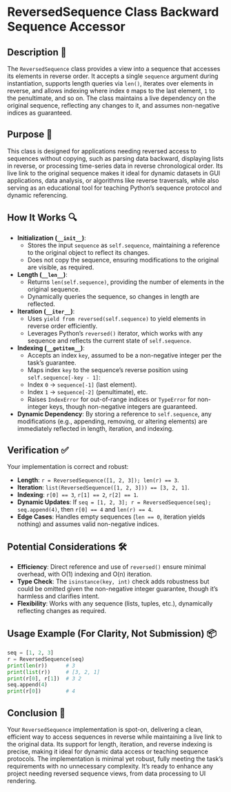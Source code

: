 # ReversedSequence Class Backward Sequence Accessor

## Description 📝

The `ReversedSequence` class provides a view into a sequence that accesses its elements in reverse order.
It accepts a single `sequence` argument during instantiation, supports length queries via `len()`, iterates over elements in reverse, and allows indexing where index `0` maps to the last element, `1` to the penultimate, and so on.
The class maintains a live dependency on the original sequence, reflecting any changes to it, and assumes non-negative indices as guaranteed.

## Purpose 🎯

This class is designed for applications needing reversed access to sequences without copying, such as parsing data backward, displaying lists in reverse, or processing time-series data in reverse chronological order.
Its live link to the original sequence makes it ideal for dynamic datasets in GUI applications, data analysis, or algorithms like reverse traversals, while also serving as an educational tool for teaching Python’s sequence protocol and dynamic referencing.

## How It Works 🔍

-   **Initialization (`__init__`)**:
    -   Stores the input `sequence` as `self.sequence`, maintaining a reference to the original object to reflect its changes.
    -   Does not copy the sequence, ensuring modifications to the original are visible, as required.
-   **Length (`__len__`)**:
    -   Returns `len(self.sequence)`, providing the number of elements in the original sequence.
    -   Dynamically queries the sequence, so changes in length are reflected.
-   **Iteration (`__iter__`)**:
    -   Uses `yield from reversed(self.sequence)` to yield elements in reverse order efficiently.
    -   Leverages Python’s `reversed()` iterator, which works with any sequence and reflects the current state of `self.sequence`.
-   **Indexing (`__getitem__`)**:
    -   Accepts an index `key`, assumed to be a non-negative integer per the task’s guarantee.
    -   Maps index `key` to the sequence’s reverse position using `self.sequence[-key - 1]`:
    -   Index `0` → `sequence[-1]` (last element).
    -   Index `1` → `sequence[-2]` (penultimate), etc.
    -   Raises `IndexError` for out-of-range indices or `TypeError` for non-integer keys, though non-negative integers are guaranteed.
-   **Dynamic Dependency**: By storing a reference to `self.sequence`, any modifications (e.g., appending, removing, or altering elements) are immediately reflected in length, iteration, and indexing.

## Verification ✅

Your implementation is correct and robust:

-   **Length**: `r = ReversedSequence([1, 2, 3]); len(r) == 3`.
-   **Iteration**: `list(ReversedSequence([1, 2, 3])) == [3, 2, 1]`.
-   **Indexing**: `r[0] == 3`, `r[1] == 2`, `r[2] == 1`.
-   **Dynamic Updates**: If `seq = [1, 2, 3]; r = ReversedSequence(seq); seq.append(4)`, then `r[0] == 4` and `len(r) == 4`.
-   **Edge Cases**: Handles empty sequences (`len == 0`, iteration yields nothing) and assumes valid non-negative indices.

## Potential Considerations 🛠️

-   **Efficiency**: Direct reference and use of `reversed()` ensure minimal overhead, with O(1) indexing and O(n) iteration.
-   **Type Check**: The `isinstance(key, int)` check adds robustness but could be omitted given the non-negative integer guarantee, though it’s harmless and clarifies intent.
-   **Flexibility**: Works with any sequence (lists, tuples, etc.), dynamically reflecting changes as required.

## Usage Example (For Clarity, Not Submission) 📦

```python
seq = [1, 2, 3]
r = ReversedSequence(seq)
print(len(r))      # 3
print(list(r))     # [3, 2, 1]
print(r[0], r[1])  # 3 2
seq.append(4)
print(r[0])        # 4
```

## Conclusion 🚀

Your `ReversedSequence` implementation is spot-on, delivering a clean, efficient way to access sequences in reverse while maintaining a live link to the original data.
Its support for length, iteration, and reverse indexing is precise, making it ideal for dynamic data access or teaching sequence protocols.
The implementation is minimal yet robust, fully meeting the task’s requirements with no unnecessary complexity.
It’s ready to enhance any project needing reversed sequence views, from data processing to UI rendering.
